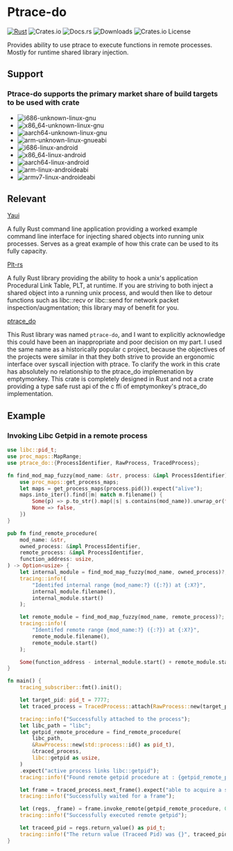 # Ptrace-do
[![Rust](https://img.shields.io/badge/Rust-%23000000.svg?e&logo=rust&logoColor=white)](#)
![Crates.io](https://img.shields.io/crates/v/ptrace-do)
![Docs.rs](https://img.shields.io/docsrs/ptrace-do/latest)
![Downloads](https://img.shields.io/crates/d/ptrace-do)
![Crates.io License](https://img.shields.io/crates/l/ptrace-do)

Provides ability to use ptrace to execute functions in remote processes.
Mostly for runtime shared library injection.

## Support
### Ptrace-do supports the primary market share of build targets to be used with crate
- ![i686-unknown-linux-gnu](https://github.com/ohchase/ptrace-do/actions/workflows/i686-unknown-linux-gnu.yml/badge.svg)
- ![x86_64-unknown-linux-gnu](https://github.com/ohchase/ptrace-do/actions/workflows/x86_64-unknown-linux-gnu.yml/badge.svg)
- ![aarch64-unknown-linux-gnu](https://github.com/ohchase/ptrace-do/actions/workflows/aarch64-unknown-linux-gnu.yml/badge.svg)
- ![arm-unknown-linux-gnueabi](https://github.com/ohchase/ptrace-do/actions/workflows/arm-unknown-linux-gnueabi.yml/badge.svg)
- ![i686-linux-android](https://github.com/ohchase/ptrace-do/actions/workflows/i686-linux-android.yml/badge.svg)
- ![x86_64-linux-android](https://github.com/ohchase/ptrace-do/actions/workflows/x86_64-linux-android.yml/badge.svg)
- ![aarch64-linux-android](https://github.com/ohchase/ptrace-do/actions/workflows/aarch64-linux-android.yml/badge.svg)
- ![arm-linux-androideabi](https://github.com/ohchase/ptrace-do/actions/workflows/arm-linux-androideabi.yml/badge.svg)
- ![armv7-linux-androideabi](https://github.com/ohchase/ptrace-do/actions/workflows/armv7-linux-androideabi.yml/badge.svg)

## Relevant
[Yaui](https://github.com/ohchase/yaui)

A fully Rust command line application providing a worked example command line interface for injecting shared objects into running unix processes. Serves as a great example of how this crate can be used to its fully capacity.

[Plt-rs](https://github.com/ohchase/plt-rs)

A fully Rust library providing the ability to hook a unix's application Procedural Link Table, PLT, at runtime. If you are striving to both inject a shared object into a running unix process, and would then like to detour functions such as libc::recv or libc::send for network packet inspection/augmentation; this library may of benefit for you.

[ptrace_do](https://github.com/emptymonkey/ptrace_do)

This Rust library was named `ptrace-do`, and I want to explicitly acknowledge this could have been an inappropriate and poor decision on my part. I used the same name as a historically popular c project, because the objectives of the projects were similar in that they both strive to provide an ergonomic interface over syscall injection with ptrace. To clarify the work in this crate has absolutely no relationship to the ptrace_do implemenation by emptymonkey. This crate is completely designed in Rust and not a crate providing a type safe rust api of the c ffi of emptymonkey's ptrace_do implementation. 

## Example
### Invoking Libc Getpid in a remote process
```rust
use libc::pid_t;
use proc_maps::MapRange;
use ptrace_do::{ProcessIdentifier, RawProcess, TracedProcess};

fn find_mod_map_fuzzy(mod_name: &str, process: &impl ProcessIdentifier) -> Option<MapRange> {
    use proc_maps::get_process_maps;
    let maps = get_process_maps(process.pid()).expect("alive");
    maps.into_iter().find(|m| match m.filename() {
        Some(p) => p.to_str().map(|s| s.contains(mod_name)).unwrap_or(false),
        None => false,
    })
}

pub fn find_remote_procedure(
    mod_name: &str,
    owned_process: &impl ProcessIdentifier,
    remote_process: &impl ProcessIdentifier,
    function_address: usize,
) -> Option<usize> {
    let internal_module = find_mod_map_fuzzy(mod_name, owned_process)?;
    tracing::info!(
        "Identifed internal range {mod_name:?} ({:?}) at {:X?}",
        internal_module.filename(),
        internal_module.start()
    );

    let remote_module = find_mod_map_fuzzy(mod_name, remote_process)?;
    tracing::info!(
        "Identifed remote range {mod_name:?} ({:?}) at {:X?}",
        remote_module.filename(),
        remote_module.start()
    );

    Some(function_address - internal_module.start() + remote_module.start())
}

fn main() {
    tracing_subscriber::fmt().init();

    let target_pid: pid_t = 7777;
    let traced_process = TracedProcess::attach(RawProcess::new(target_pid)).expect("active process running with desired pid");

    tracing::info!("Successfully attached to the process");
    let libc_path = "libc";
    let getpid_remote_procedure = find_remote_procedure(
        libc_path,
        &RawProcess::new(std::process::id() as pid_t),
        &traced_process,
        libc::getpid as usize,
    )
    .expect("active process links libc::getpid");
    tracing::info!("Found remote getpid procedure at : {getpid_remote_procedure:X?}");

    let frame = traced_process.next_frame().expect("able to acquire a stopped frame in the process");
    tracing::info!("Successfully waited for a frame");

    let (regs, _frame) = frame.invoke_remote(getpid_remote_procedure, 0, &[])?;
    tracing::info!("Successfully executed remote getpid");

    let traceed_pid = regs.return_value() as pid_t;
    tracing::info!("The return value (Traceed Pid) was {}", traceed_pid);
}
```

